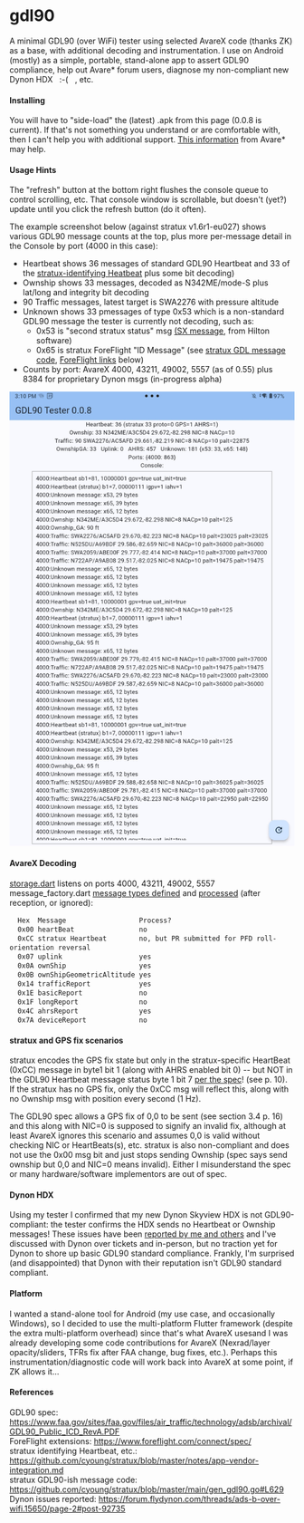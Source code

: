 # gdl90
A minimal GDL90 (over WiFi) tester using selected AvareX code (thanks ZK) as a base, with additional decoding and instrumentation.
I use on Android (mostly) as a simple, portable, stand-alone app to assert GDL90 compliance,
help out Avare* forum users, diagnose my non-compliant new Dynon HDX &nbsp; :-( &nbsp; , etc.

#### Installing
You will have to "side-load" the (latest) .apk from this page (0.0.8 is current).  If that's not something you understand or
are comfortable with, then I can't help you with additional support.  [This information](https://www.apps4av.com/manual-installation.html) from Avare* may help.

#### Usage Hints
The "refresh" button at the bottom right flushes the console queue to control scrolling, etc.
That console window is scrollable, but doesn't (yet?) update until you click the refresh button (do it often).

The example screenshot below (against stratux v1.6r1-eu027) shows various GDL90 message counts at the top,
plus more per-message detail in the Console by port (4000 in this case):  
* Heartbeat shows 36 messages of standard GDL90 Heartbeat and 33 of the [stratux-identifying Heatbeat](https://github.com/cyoung/stratux/blob/master/notes/app-vendor-integration.md) plus some bit decoding)  
* Ownship shows 33 messages, decoded as N342ME/mode-S plus lat/long and integrity bit decoding
* 90 Traffic messages, latest target is SWA2276 with pressure altitude
* Unknown shows 33 pmessages of type 0x53 which is a non-standard GDL90 message the tester is currently not decoding, such as:
   * 0x53 is "second stratux status" msg [(SX message](https://github.com/cyoung/stratux/blob/36b504555408fb90dd5cf1171d4f91f99571e50c/main/gen_gdl90.go#L466), from Hilton software)
   * 0x65 is stratux ForeFlight "ID Message" (see [stratux GDL message code](https://github.com/cyoung/stratux/blob/36b504555408fb90dd5cf1171d4f91f99571e50c/main/gen_gdl90.go#L656), [ForeFlight links](https://www.foreflight.com/connect/spec/) below)
* Counts by port: AvareX 4000, 43211, 49002, 5557 (as of 0.55) plus 8384 for proprietary Dynon msgs (in-progress alpha)
   
<img width="600" src="gdl90-tester-0.0.8.jpg">

#### AvareX Decoding
[storage.dart](https://github.com/apps4av/avarex/blob/9536d1bf661e9e314d6a7e91a864fcf4be8755da/lib/storage.dart#L186) listens on ports 4000, 43211, 49002, 5557  
message_factory.dart [message types defined](https://github.com/apps4av/avarex/blob/9536d1bf661e9e314d6a7e91a864fcf4be8755da/lib/gdl90/message_factory.dart#L98)
and [processed](https://github.com/apps4av/avarex/blob/9536d1bf661e9e314d6a7e91a864fcf4be8755da/lib/gdl90/message_factory.dart#L26) (after reception, or ignored):  
```
  Hex  Message                  Process?
  0x00 heartBeat                no
  0xCC stratux Heartbeat        no, but PR submitted for PFD roll-orientation reversal
  0x07 uplink                   yes
  0x0A ownShip                  yes
  0x0B ownShipGeometricAltitude yes
  0x14 trafficReport            yes
  0x1E basicReport              no
  0x1F longReport               no
  0x4C ahrsReport               yes
  0x7A deviceReport             no
```
#### stratux and GPS fix scenarios
stratux encodes the GPS fix state but only in the stratux-specific HeartBeat (0xCC) message in byte1 bit 1
(along with AHRS enabled bit 0) -- but NOT in the GDL90 Heartbeat message status byte 1 bit 7
[per the spec](https://www.faa.gov/sites/faa.gov/files/air_traffic/technology/adsb/archival/GDL90_Public_ICD_RevA.PDF)! (see p. 10).
If the stratux has no GPS fix, only the 0xCC msg will reflect this, along with no Ownship msg with position every second (1 Hz).

The GDL90 spec allows a GPS fix of 0,0 to be sent (see section 3.4 p. 16) and this along with NIC=0 is supposed to signify an invalid fix, although at
least AvareX ignores this scenario and assumes 0,0 is valid without checking NIC or HeartBeats(s), etc.  stratux is also non-compliant and does
not use the 0x00 msg bit and just stops sending Ownship (spec says send ownship but 0,0 and NIC=0 means invalid).  Either I misunderstand the spec
or many hardware/software implementors are out of spec.

#### Dynon HDX
Using my tester I confirmed that my new Dynon Skyview HDX is not GDL90-compliant: the tester confirms the HDX sends no Heartbeat or Ownship messages!
These issues have been [reported by me and others](https://forum.flydynon.com/threads/ads-b-over-wifi.15650/page-2#post-92735)
and I've discussed with Dynon over tickets and in-person, but no traction yet for Dynon to shore up basic GDL90 standard compliance.
Frankly, I'm surprised (and disappointed) that Dynon with their reputation isn't GDL90 standard compliant.

#### Platform
I wanted a stand-alone tool for Android (my use case, and occasionally Windows), so I decided to use
the multi-platform Flutter framework (despite the extra multi-platform overhead)
since that's what AvareX usesand I was already developing some 
code contributions for AvareX (Nexrad/layer opacity/sliders, TFRs fix after FAA change, bug fixes, etc.).
Perhaps this instrumentation/diagnostic code will work back into AvareX at some point, if ZK allows it...

#### References
GDL90 spec: https://www.faa.gov/sites/faa.gov/files/air_traffic/technology/adsb/archival/GDL90_Public_ICD_RevA.PDF  
ForeFlight extensions: https://www.foreflight.com/connect/spec/  
stratux identifying Heartbeat, etc.: https://github.com/cyoung/stratux/blob/master/notes/app-vendor-integration.md  
stratux GDL90-ish message code: https://github.com/cyoung/stratux/blob/master/main/gen_gdl90.go#L629  
Dynon issues reported: https://forum.flydynon.com/threads/ads-b-over-wifi.15650/page-2#post-92735  
